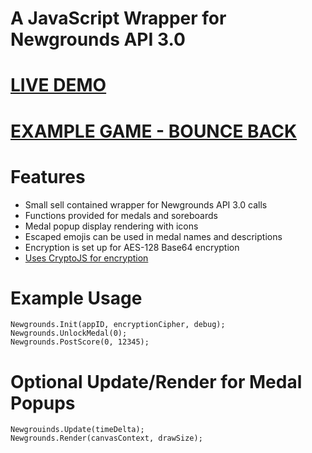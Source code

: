 # A JavaScript Wrapper for Newgrounds API 3.0

# [LIVE DEMO](https://www.newgrounds.com/portal/view/755888?updated=1590185509)
# [EXAMPLE GAME - BOUNCE BACK](https://www.newgrounds.com/portal/view/755171)

# Features
- Small sell contained wrapper for Newgrounds API 3.0 calls
- Functions provided for medals and soreboards
- Medal popup display rendering with icons
- Escaped emojis can be used in medal names and descriptions
- Encryption is set up for AES-128 Base64 encryption
- [Uses CryptoJS for encryption](https://github.com/brix/crypto-js)

# Example Usage
```
Newgrounds.Init(appID, encryptionCipher, debug);
Newgrounds.UnlockMedal(0);
Newgrounds.PostScore(0, 12345);
```
# Optional Update/Render for Medal Popups
```
Newgrouinds.Update(timeDelta);
Newgrounds.Render(canvasContext, drawSize);
```
